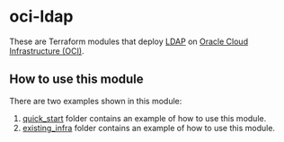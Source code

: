 # oci-ldap
These are Terraform modules that deploy [LDAP](https://en.wikipedia.org/wiki/Lightweight_Directory_Access_Protocol) on [Oracle Cloud Infrastructure (OCI)](https://cloud.oracle.com/en_US/cloud-infrastructure).

## How to use this module
There are two examples shown in this module:
1. [quick_start](./examples/quick_start) folder contains an example of how to use this module.
2. [existing_infra](./examples/existing_infra) folder contains an example of how to use this module.
